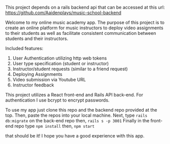 This project depends on a rails backend api that can be accessed at this url: https://github.com/Aaidenplays/music-school-backend

Welcome to my online music academy app. The purpose of this project is to create an online platform for music instructors to deploy video assignments to their students as well as facilitate consistent communication between students and their instructors.

Included features:
  1. User Authentication utilizing http web tokens
  2. User type specification (student or instructor)
  3. Instructor/student requests (similar to a friend request)
  4. Deploying Assignments
  5. Video submission via Youtube URL
  6. Instructor feedback
  
  This project utilizes a React front-end and Rails API back-end. 
  For authentication I use bcrypt to encrypt passwords.
  
  To use my app just clone this repo and the backend repo provided at the top. 
  Then, paste the repos into your local machine. 
  Next, type `rails db:migrate` on the back-end repo then, `rails s -p 3001`
  Finally in the front-end repo type `npm install` then, `npm start`
  
  that should be it! I hope you have a good experience with this app.

